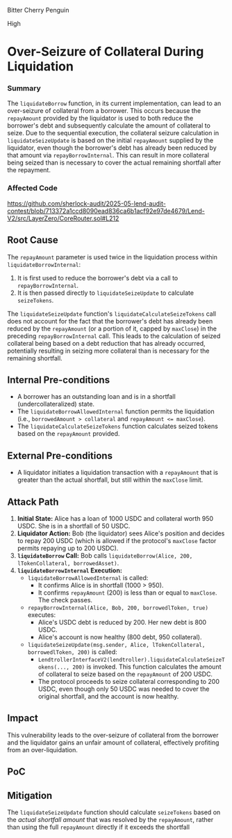 Bitter Cherry Penguin

High

# Over-Seizure of Collateral During Liquidation

### Summary

The `liquidateBorrow` function, in its current implementation, can lead to an over-seizure of collateral from a borrower. This occurs because the `repayAmount` provided by the liquidator is used to both reduce the borrower's debt and subsequently calculate the amount of collateral to seize. Due to the sequential execution, the collateral seizure calculation in `liquidateSeizeUpdate` is based on the initial `repayAmount` supplied by the liquidator, even though the borrower's debt has already been reduced by that amount via `repayBorrowInternal`. This can result in more collateral being seized than is necessary to cover the actual remaining shortfall after the repayment.

### Affected Code
https://github.com/sherlock-audit/2025-05-lend-audit-contest/blob/713372a1ccd8090ead836ca6b1acf92e97de4679/Lend-V2/src/LayerZero/CoreRouter.sol#L212
## Root Cause

The `repayAmount` parameter is used twice in the liquidation process within `liquidateBorrowInternal`:

1.  It is first used to reduce the borrower's debt via a call to `repayBorrowInternal`.
2.  It is then passed directly to `liquidateSeizeUpdate` to calculate `seizeTokens`.

The `liquidateSeizeUpdate` function's `liquidateCalculateSeizeTokens` call does not account for the fact that the borrower's debt has already been reduced by the `repayAmount` (or a portion of it, capped by `maxClose`) in the preceding `repayBorrowInternal` call. This leads to the calculation of seized collateral being based on a debt reduction that has already occurred, potentially resulting in seizing more collateral than is necessary for the remaining shortfall.

## Internal Pre-conditions

* A borrower has an outstanding loan and is in a shortfall (undercollateralized) state.
* The `liquidateBorrowAllowedInternal` function permits the liquidation (i.e., `borrowedAmount > collateral` and `repayAmount <= maxClose`).
* The `liquidateCalculateSeizeTokens` function calculates seized tokens based on the `repayAmount` provided.

## External Pre-conditions

* A liquidator initiates a liquidation transaction with a `repayAmount` that is greater than the actual shortfall, but still within the `maxClose` limit.

## Attack Path

1.  **Initial State:** Alice has a loan of 1000 USDC and collateral worth 950 USDC. She is in a shortfall of 50 USDC.
2.  **Liquidator Action:** Bob (the liquidator) sees Alice's position and decides to repay 200 USDC (which is allowed if the protocol's `maxClose` factor permits repaying up to 200 USDC).
3.  **`liquidateBorrow` Call:** Bob calls `liquidateBorrow(Alice, 200, lTokenCollateral, borrowedAsset)`.
4.  **`liquidateBorrowInternal` Execution:**
    * `liquidateBorrowAllowedInternal` is called:
        * It confirms Alice is in shortfall (1000 > 950).
        * It confirms `repayAmount` (200) is less than or equal to `maxClose`. The check passes.
    * `repayBorrowInternal(Alice, Bob, 200, borrowedlToken, true)` executes:
        * Alice's USDC debt is reduced by 200. Her new debt is 800 USDC.
        * Alice's account is now healthy (800 debt, 950 collateral).
    * `liquidateSeizeUpdate(msg.sender, Alice, lTokenCollateral, borrowedlToken, 200)` is called:
        * `LendtrollerInterfaceV2(lendtroller).liquidateCalculateSeizeTokens(..., 200)` is invoked. This function calculates the amount of collateral to seize based on the `repayAmount` of 200 USDC.
        * The protocol proceeds to seize collateral corresponding to 200 USDC, even though only 50 USDC was needed to cover the original shortfall, and the account is now healthy.

## Impact

This vulnerability leads to the over-seizure of collateral from the borrower and the liquidator gains an unfair amount of collateral, effectively profiting from an over-liquidation.

## PoC


## Mitigation

The `liquidateSeizeUpdate` function should calculate `seizeTokens` based on the *actual shortfall amount* that was resolved by the `repayAmount`, rather than using the full `repayAmount` directly if it exceeds the shortfall